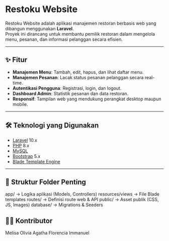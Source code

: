 # Restoku Website

Restoku Website adalah aplikasi manajemen restoran berbasis web yang dibangun menggunakan **Laravel**.  
Proyek ini dirancang untuk membantu pemilik restoran dalam mengelola menu, pesanan, dan informasi pelanggan secara efisien.

---

## ✨ Fitur
- **Manajemen Menu**: Tambah, edit, hapus, dan lihat daftar menu.
- **Manajemen Pesanan**: Lacak status pesanan pelanggan secara real-time.
- **Autentikasi Pengguna**: Registrasi, login, dan logout.
- **Dashboard Admin**: Statistik pesanan dan data restoran.
- **Responsif**: Tampilan web yang mendukung perangkat desktop maupun mobile.

---

## 🛠️ Teknologi yang Digunakan
- [Laravel](https://laravel.com/) 10.x
- [PHP](https://www.php.net/) 8.x
- [MySQL](https://www.mysql.com/)
- [Bootstrap](https://getbootstrap.com/) 5.x
- [Blade Template Engine](https://laravel.com/docs/blade)

---
## 📂 Struktur Folder Penting
app/            -> Logika aplikasi (Models, Controllers)
resources/views -> File Blade templates
routes/         -> Definisi route web & API
public/         -> Asset publik (CSS, JS, Images)
database/       -> Migrations & Seeders

## 👩‍💻 Kontributor
Melisa Olivia
Agatha Florencia Immanuel
